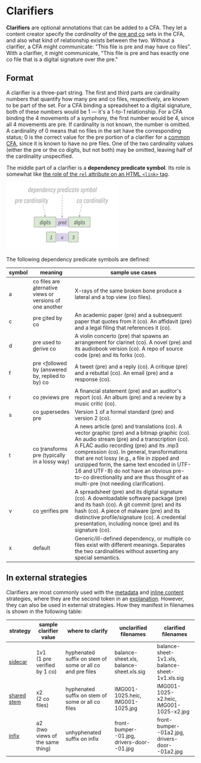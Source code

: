 # Clarifiers

__Clarifiers__ are optional annotations that can be added to a CFA. They let a content creator specify the *cardinality* of the [pre and co](concepts.md#pre-and-co) sets in the CFA, and also what kind of relationship exists between the two. Without a clarifier, a CFA might communicate: "This file is pre and may have co files". With a clarifier, it might communicate, "This file is pre and has exactly one co file that is a digital signature over the pre."

## Format
A clarifier is a three-part string. The first and third parts are cardinality numbers that quantify how many pre and co files, respectively, are known to be part of the set. For a CFA binding a spreadsheet to a digital signature, both of these numbers would be 1 &mdash; it's a 1-to-1 relationship. For a CFA binding the 4 movements of a symphony, the first number would be 4, since all 4 movements are pre. If cardinality is not known, the number is omitted. A cardinality of 0 means that no files in the set have the corresponding status; 0 is the correct value for the pre portion of a clarifier for a [common CFA](concepts.md#pre-and-co), since it is known to have no pre files. One of the two cardinality values (either the pre or the co digits, but not both) may be omitted, leaving half of the cardinality unspecified. 

The middle part of a clarifier is a __dependency predicate symbol__. Its role is somewhat like [the role of the `rel` attribute on an HTML `<link>` tag](https://www.w3schools.com/TAGS/att_a_rel.asp).

![clarifier structure](clarifier-structure.png)

The following dependency predicate symbols are defined:

symbol | meaning | sample use cases
--- | ---| ---
a | co files are <u>a</u>ternative views or versions of one another | X-rays of the same broken bone produce a lateral and a top view (co files).
c | pre <u>c</u>ited by co | An academic paper (pre) and a subsequent paper that quotes from it (co). An affidavit (pre) and a legal filing that references it (co).
d | pre used to <u>d</u>erive co | A violin concerto (pre) that spawns an arrangement for clarinet (co). A novel (pre) and its audiobook version (co). A repo of source code (pre) and its forks (co).
f | pre <<u>f</u>ollowed by (answered by, replied to by) co | A tweet (pre) and a reply (co). A critique (pre) and a rebuttal (co). An email (pre) and a response (co).
r | co <u>r</u>eviews pre                               | A financial statement (pre) and an auditor's report (co). An album (pre) and a review by a music critic (co).
s | co <u>s</u>upersedes pre                            | Version 1 of a formal standard (pre) and version 2 (co).
t | co <u>t</u>ransforms pre (typically in a lossy way) | A news article (pre) and translations (co). A vector graphic (pre) and a bitmap graphic (co). An audio stream (pre) and a transcription (co). A FLAC audio recording (pre) and its .mp3 compression (co). In general, transformations that are not lossy (e.g., a file in zipped and unzipped form, the same text encoded in UTF-16 and UTF-8) do not have an obvious pre-to-co directionality and are thus thought of as multi-pre (not needing clarification).
v | co <u>v</u>erifies pre                              | A spreadsheet (pre) and its digital signature (co). A downloadable software package (pre) and its hash (co). A git commit (pre) and its hash (co). A piece of malware (pre) and its distinctive profile/signature (co). A credential presentation, including nonce (pre) and its signature (co).
x | default                                               | Generic/ill-defined dependency, or multiple co files exist with different meanings. Separates the two cardinalities without asserting any special semantics.

## In external strategies
Clarifiers are most commonly used with the [metadata](strategies.md#metadata) and [inline content](strategies.md#inline-content) strategies, where they are the second token in an [explanation](explaining.md). However, they can also be used in external strategies. How they manifest in filenames is shown in the following table:

strategy | sample clarifier value | where to clarify | unclarified filenames | clarified filenames
--- | --- | --- | --- | ---
[sidecar](strategies.md#sidecar) | 1v1<br>(1 pre verified by 1 co) | hyphenated suffix on stem of some or all co and pre files | balance-sheet.xls, balance-sheet.xls.sig | balance-sheet-1v1.xls, balance-sheet-1v1.xls.sig
[shared stem](strategies.md#shared-stem) | x2<br>(2 co files) | hyphenated suffix on stem of some or all co files | IMG001-1025.heic, IMG001-1025.jpg | IMG001-1025-x2.heic, IMG001-1025-x2.jpg 
[infix](strategies.md#infix) | a2<br>(two views of the same thing) | unhyphenated suffix on infix | front-bumper--01.jpg, drivers-door--01.jpg | front-bumper--01a2.jpg, drivers-door--01a2.jpg 

